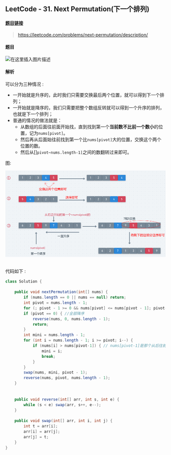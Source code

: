 ﻿## LeetCode - 31. Next Permutation(下一个排列)
#### [题目链接](https://leetcode.com/problems/next-permutation/description/)

> https://leetcode.com/problems/next-permutation/description/

#### 题目
![在这里插入图片描述](images/31_t.png)



#### 解析

 可以分为三种情况 : 

 - 一开始就是升序的，此时我们只需要交换最后两个位置，就可以得到下一个排列；
 - 一开始就是降序的，我们只需要把整个数组反转就可以得到一个升序的排列，也就是下一个排列；
 - 普通的情况的做法就是：
    - 从数组的后面往前面开始找，直到找到第一个**当前数不比前一个数小**的位置，记为`nums[pivot]`。
    - 然后再从后面始往前找到第一个比`nums[pivot]`大的位置，交换这个两个位置的数。
    - 然后从[]`pivot~nums.length-1]`之间的数翻转过来即可。

图:

<div align="center"><img src="images/31_ss.png"></div><br>

代码如下 : 

```java
class Solution {

    public void nextPermutation(int[] nums) {
        if (nums.length == 0 || nums == null) return;
        int pivot = nums.length - 1;
        for (; pivot - 1 >= 0 && nums[pivot] <= nums[pivot - 1]; pivot--) ;
        if (pivot == 0) { //全部降序
            reverse(nums, 0, nums.length - 1);
            return;
        }
        int mini = nums.length - 1;
        for (int i = nums.length - 1; i >= pivot; i--) {
            if (nums[i] > nums[pivot-1]) { // nums[pivot-1]是那个从后往前第一个降序的
                mini = i;
                break;
            }
        }
        swap(nums, mini, pivot - 1);
        reverse(nums, pivot, nums.length - 1);
    }


    public void reverse(int[] arr, int s, int e) {
        while (s < e) swap(arr, s++, e--);
    }

    public void swap(int[] arr, int i, int j) {
        int t = arr[i];
        arr[i] = arr[j];
        arr[j] = t;
    }
}
```
